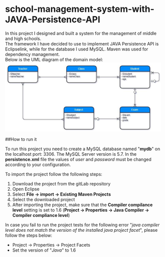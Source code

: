 # school-management-system-with-JAVA-Persistence-API

In this project I designed and built a system for the management of middle and high schools.  
The framework I have decided to use to implement JAVA Persistence API is Eclipselink, while for the database I used MySQL. Maven was used for dependency management.  
Below is the UML diagram of the domain model:  
![UML diagram](UML.PNG)


##How to run it 

To run this project you need to create a MySQL database named "**mydb**" on the localhost port: 3306. The MySQL Server version is 5.7.
In the **persistence.xml** file the values of *user* and *password* must be changed according to your configuration.

To import the project follow the following steps:
1. Download the project from the gitLab repository
2. Open Eclipse
3. Select **File -> import -> Existing Maven Projects**
4. Select the downloaded project
5. After importing the project, make sure that the **Compiler compilance level** setting is set to 1.6 (**Project -> Properties -> Java Compiler -> Compiler compliance level**)

In case you fail to run the project tests for the following error "*java compiler level does not match the version of the installed java project facet*", please follow the steps below:
- Project -> Properties -> Project Facets
- Set the version of "*Java*" to 1.6
